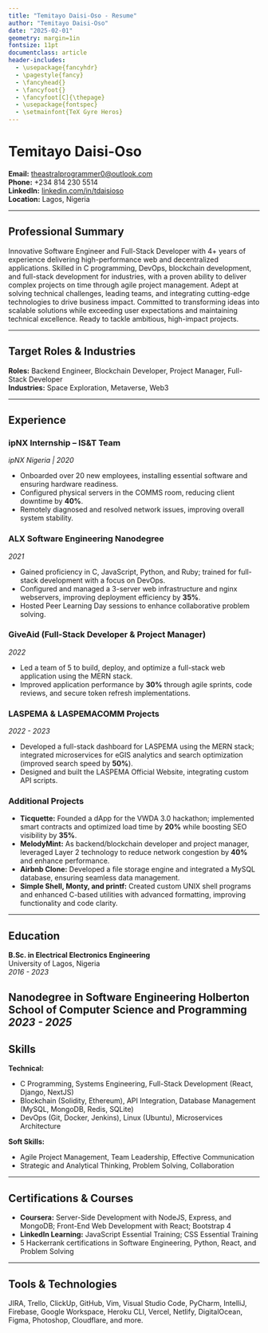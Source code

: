 ```yaml
---
title: "Temitayo Daisi-Oso - Resume"
author: "Temitayo Daisi-Oso"
date: "2025-02-01"
geometry: margin=1in
fontsize: 11pt
documentclass: article
header-includes:
  - \usepackage{fancyhdr}
  - \pagestyle{fancy}
  - \fancyhead{}
  - \fancyfoot{}
  - \fancyfoot[C]{\thepage}
  - \usepackage{fontspec}
  - \setmainfont{TeX Gyre Heros}
---
```


# Temitayo Daisi-Oso

**Email:** theastralprogrammer0@outlook.com  
**Phone:** +234 814 230 5514  
**LinkedIn:** [linkedin.com/in/tdaisioso](https://linkedin.com/in/tdaisioso)  
**Location:** Lagos, Nigeria

---

## Professional Summary

Innovative Software Engineer and Full-Stack Developer with 4+ years of experience delivering high-performance web and decentralized applications. Skilled in C programming, DevOps, blockchain development, and full-stack development for industries, with a proven ability to deliver complex projects on time through agile project management. Adept at solving technical challenges, leading teams, and integrating cutting-edge technologies to drive business impact. Committed to transforming ideas into scalable solutions while exceeding user expectations and maintaining technical excellence. Ready to tackle ambitious, high-impact projects.  

---

## Target Roles & Industries

**Roles:** Backend Engineer, Blockchain Developer, Project Manager, Full-Stack Developer  
**Industries:** Space Exploration, Metaverse, Web3

---

## Experience

### ipNX Internship – IS&T Team  
*ipNX Nigeria | 2020*  
- Onboarded over 20 new employees, installing essential software and ensuring hardware readiness.  
- Configured physical servers in the COMMS room, reducing client downtime by **40%**.  
- Remotely diagnosed and resolved network issues, improving overall system stability.

### ALX Software Engineering Nanodegree  
*2021*  
- Gained proficiency in C, JavaScript, Python, and Ruby; trained for full-stack development with a focus on DevOps.  
- Configured and managed a 3-server web infrastructure and nginx webservers, improving deployment efficiency by **35%**.  
- Hosted Peer Learning Day sessions to enhance collaborative problem solving.

### GiveAid (Full-Stack Developer & Project Manager)  
*2022*  
- Led a team of 5 to build, deploy, and optimize a full-stack web application using the MERN stack.  
- Improved application performance by **30%** through agile sprints, code reviews, and secure token refresh implementations.

### LASPEMA & LASPEMACOMM Projects  
*2022 - 2023*  
- Developed a full-stack dashboard for LASPEMA using the MERN stack; integrated microservices for eGIS analytics and search optimization (improved search speed by **50%**).  
- Designed and built the LASPEMA Official Website, integrating custom API scripts.

### Additional Projects  
- **Ticquette:** Founded a dApp for the VWDA 3.0 hackathon; implemented smart contracts and optimized load time by **20%** while boosting SEO visibility by **35%**.  
- **MelodyMint:** As backend/blockchain developer and project manager, leveraged Layer 2 technology to reduce network congestion by **40%** and enhance performance.  
- **Airbnb Clone:** Developed a file storage engine and integrated a MySQL database, ensuring seamless data management.  
- **Simple Shell, Monty, and printf:** Created custom UNIX shell programs and enhanced C-based utilities with advanced formatting, improving functionality and code clarity.

---

## Education

**B.Sc. in Electrical Electronics Engineering**  
University of Lagos, Nigeria  
*2016 - 2023*

**Nanodegree in Software Engineering**
Holberton School of Computer Science and Programming
*2023 - 2025*
---

## Skills

**Technical:**  
- C Programming, Systems Engineering, Full-Stack Development (React, Django, NextJS)  
- Blockchain (Solidity, Ethereum), API Integration, Database Management (MySQL, MongoDB, Redis, SQLite)  
- DevOps (Git, Docker, Jenkins), Linux (Ubuntu), Microservices Architecture  

**Soft Skills:**  
- Agile Project Management, Team Leadership, Effective Communication  
- Strategic and Analytical Thinking, Problem Solving, Collaboration

---

## Certifications & Courses

- **Coursera:** Server-Side Development with NodeJS, Express, and MongoDB; Front-End Web Development with React; Bootstrap 4  
- **LinkedIn Learning:** JavaScript Essential Training; CSS Essential Training  
- 5 Hackerrank certifications in Software Engineering, Python, React, and Problem Solving

---

## Tools & Technologies

JIRA, Trello, ClickUp, GitHub, Vim, Visual Studio Code, PyCharm, IntelliJ, Firebase, Google Workspace, Heroku CLI, Vercel, Netlify, DigitalOcean, Figma, Photoshop, Cloudflare, and more.

